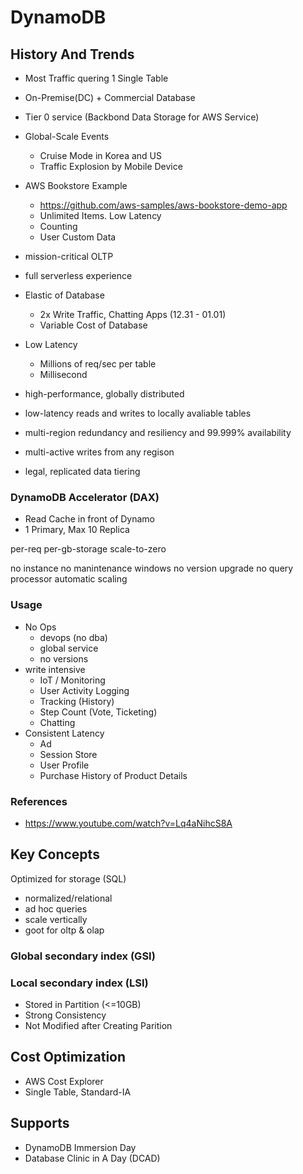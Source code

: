# DynamoDB

## History And Trends

* Most Traffic quering 1 Single Table
* On-Premise(DC) + Commercial Database
* Tier 0 service (Backbond Data Storage for AWS Service)

* Global-Scale Events
  * Cruise Mode in Korea and US
  * Traffic Explosion by Mobile Device

* AWS Bookstore Example
  * https://github.com/aws-samples/aws-bookstore-demo-app
  * Unlimited Items. Low Latency
  * Counting
  * User Custom Data

* mission-critical OLTP
* full serverless experience

* Elastic of Database
  * 2x Write Traffic, Chatting Apps (12.31 - 01.01)
  * Variable Cost of Database

* Low Latency
  * Millions of req/sec per table
  * Millisecond 

* high-performance, globally distributed
* low-latency reads and writes to locally avaliable tables
* multi-region redundancy and resiliency and 99.999% availability
* multi-active writes from any regison
* legal, replicated data tiering

### DynamoDB Accelerator (DAX)
* Read Cache in front of Dynamo
* 1 Primary, Max 10 Replica

per-req
per-gb-storage
scale-to-zero

no instance
no manintenance windows
no version upgrade
no query processor
automatic scaling

### Usage
* No Ops
  * devops (no dba)
  * global service
  * no versions
* write intensive
  * IoT / Monitoring
  * User Activity Logging
  * Tracking (History)
  * Step Count (Vote, Ticketing)
  * Chatting
* Consistent Latency
  * Ad
  * Session Store
  * User Profile
  * Purchase History of Product Details

### References
* https://www.youtube.com/watch?v=Lq4aNihcS8A

## Key Concepts

Optimized for storage (SQL)
* normalized/relational
* ad hoc queries
* scale vertically
* goot for oltp & olap

### Global secondary index (GSI)

### Local secondary index (LSI)

* Stored in Partition (<=10GB)
* Strong Consistency
* Not Modified after Creating Parition

## Cost Optimization

* AWS Cost Explorer
* Single Table, Standard-IA

## Supports

* DynamoDB Immersion Day
* Database Clinic in A Day (DCAD)
